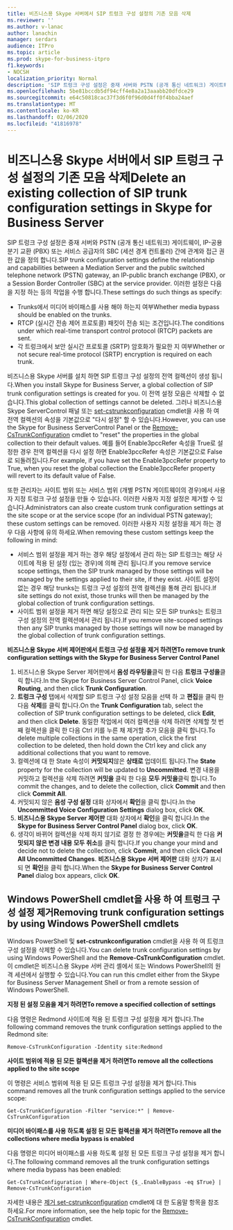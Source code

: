 ```yaml
---
title: 비즈니스용 Skype 서버에서 SIP 트렁크 구성 설정의 기존 모음 삭제
ms.reviewer: ''
ms.author: v-lanac
author: lanachin
manager: serdars
audience: ITPro
ms.topic: article
ms.prod: skype-for-business-itpro
f1.keywords:
- NOCSH
localization_priority: Normal
description: 'SIP 트렁크 구성 설정은 중재 서버와 PSTN (공개 통신 네트워크) 게이트웨이, IP-공용 분기 교환 (PBX) 또는 서비스 공급자의 SBC (세션 경계 컨트롤러) 간에 관계와 접근 권한 값을 정의 합니다. '
ms.openlocfilehash: 5be81bccdb5df94cff4e8a2a13aaabb20dfdce29
ms.sourcegitcommit: e64c50818cac37f3d6f0f96d0d4ff0f4bba24aef
ms.translationtype: MT
ms.contentlocale: ko-KR
ms.lasthandoff: 02/06/2020
ms.locfileid: "41816978"
---
```

# <a name="delete-an-existing-collection-of-sip-trunk-configuration-settings-in-skype-for-business-server"></a><span data-ttu-id="bc5f0-103">비즈니스용 Skype 서버에서 SIP 트렁크 구성 설정의 기존 모음 삭제</span><span class="sxs-lookup"><span data-stu-id="bc5f0-103">Delete an existing collection of SIP trunk configuration settings in Skype for Business Server</span></span>

<span data-ttu-id="bc5f0-104">SIP 트렁크 구성 설정은 중재 서버와 PSTN (공개 통신 네트워크) 게이트웨이, IP-공용 분기 교환 (PBX) 또는 서비스 공급자의 SBC (세션 경계 컨트롤러) 간에 관계와 접근 권한 값을 정의 합니다.</span><span class="sxs-lookup"><span data-stu-id="bc5f0-104">SIP trunk configuration settings define the relationship and capabilities between a Mediation Server and the public switched telephone network (PSTN) gateway, an IP-public branch exchange (PBX), or a Session Border Controller (SBC) at the service provider.</span></span> <span data-ttu-id="bc5f0-105">이러한 설정은 다음을 지정 하는 등의 작업을 수행 합니다.</span><span class="sxs-lookup"><span data-stu-id="bc5f0-105">These settings do such things as specify:</span></span>

- <span data-ttu-id="bc5f0-106">Trunks에서 미디어 바이패스를 사용 해야 하는지 여부</span><span class="sxs-lookup"><span data-stu-id="bc5f0-106">Whether media bypass should be enabled on the trunks.</span></span>
- <span data-ttu-id="bc5f0-107">RTCP (실시간 전송 제어 프로토콜) 패킷이 전송 되는 조건입니다.</span><span class="sxs-lookup"><span data-stu-id="bc5f0-107">The conditions under which real-time transport control protocol (RTCP) packets are sent.</span></span>
- <span data-ttu-id="bc5f0-108">각 트렁크에서 보안 실시간 프로토콜 (SRTP) 암호화가 필요한 지 여부</span><span class="sxs-lookup"><span data-stu-id="bc5f0-108">Whether or not secure real-time protocol (SRTP) encryption is required on each trunk.</span></span>

<span data-ttu-id="bc5f0-109">비즈니스용 Skype 서버를 설치 하면 SIP 트렁크 구성 설정의 전역 컬렉션이 생성 됩니다.</span><span class="sxs-lookup"><span data-stu-id="bc5f0-109">When you install Skype for Business Server, a global collection of SIP trunk configuration settings is created for you.</span></span> <span data-ttu-id="bc5f0-110">이 전역 설정 모음은 삭제할 수 없습니다.</span><span class="sxs-lookup"><span data-stu-id="bc5f0-110">This global collection of settings cannot be deleted.</span></span> <span data-ttu-id="bc5f0-111">그러나 비즈니스용 Skype ServerControl 패널 또는 [set-cstrunkconfiguration](https://docs.microsoft.com/en-us/powershell/module/skype/Remove-CsTrunkConfiguration) cmdlet을 사용 하 여 전역 컬렉션의 속성을 기본값으로 "다시 설정" 할 수 있습니다.</span><span class="sxs-lookup"><span data-stu-id="bc5f0-111">However, you can use the Skype for Business ServerControl Panel or the [Remove-CsTrunkConfiguration](https://docs.microsoft.com/en-us/powershell/module/skype/Remove-CsTrunkConfiguration) cmdlet to "reset" the properties in the global collection to their default values.</span></span> <span data-ttu-id="bc5f0-112">예를 들어 Enable3pccRefer 속성을 True로 설정한 경우 전역 컬렉션을 다시 설정 하면 Enable3pccRefer 속성은 기본값으로 False로 되돌려집니다.</span><span class="sxs-lookup"><span data-stu-id="bc5f0-112">For example, if you have set the Enable3pccRefer property to True, when you reset the global collection the Enable3pccRefer property will revert to its default value of False.</span></span>

<span data-ttu-id="bc5f0-113">또한 관리자는 사이트 범위 또는 서비스 범위 (개별 PSTN 게이트웨이의 경우)에서 사용자 지정 트렁크 구성 설정을 만들 수 있습니다. 이러한 사용자 지정 설정은 제거할 수 있습니다.</span><span class="sxs-lookup"><span data-stu-id="bc5f0-113">Administrators can also create custom trunk configuration settings at the site scope or at the service scope (for an individual PSTN gateway); these custom settings can be removed.</span></span> <span data-ttu-id="bc5f0-114">이러한 사용자 지정 설정을 제거 하는 경우 다음 사항에 유의 하세요.</span><span class="sxs-lookup"><span data-stu-id="bc5f0-114">When removing these custom settings keep the following in mind:</span></span>

- <span data-ttu-id="bc5f0-115">서비스 범위 설정을 제거 하는 경우 해당 설정에서 관리 하는 SIP 트렁크는 해당 사이트에 적용 된 설정 (있는 경우)에 의해 관리 됩니다.</span><span class="sxs-lookup"><span data-stu-id="bc5f0-115">If you remove service scope settings, then the SIP trunk managed by those settings will be managed by the settings applied to their site, if they exist.</span></span> <span data-ttu-id="bc5f0-116">사이트 설정이 없는 경우 해당 trunks는 트렁크 구성 설정의 전역 컬렉션을 통해 관리 됩니다.</span><span class="sxs-lookup"><span data-stu-id="bc5f0-116">If site settings do not exist, those trunks will then be managed by the global collection of trunk configuration settings.</span></span>
- <span data-ttu-id="bc5f0-117">사이트 범위 설정을 제거 하면 해당 설정으로 관리 되는 모든 SIP trunks는 트렁크 구성 설정의 전역 컬렉션에서 관리 됩니다.</span><span class="sxs-lookup"><span data-stu-id="bc5f0-117">If you remove site-scoped settings then any SIP trunks managed by those settings will now be managed by the global collection of trunk configuration settings.</span></span>

<span data-ttu-id="bc5f0-118">**비즈니스용 Skype 서버 제어판에서 트렁크 구성 설정을 제거 하려면**</span><span class="sxs-lookup"><span data-stu-id="bc5f0-118">**To remove trunk configuration settings with the Skype for Business Server Control Panel**</span></span> 

1. <span data-ttu-id="bc5f0-119">비즈니스용 Skype Server 제어판에서 **음성 라우팅을**클릭 한 다음 **트렁크 구성을**클릭 합니다.</span><span class="sxs-lookup"><span data-stu-id="bc5f0-119">In the Skype for Business Server Control Panel, click **Voice Routing**, and then click **Trunk Configuration**.</span></span>
2. <span data-ttu-id="bc5f0-120">**트렁크 구성** 탭에서 삭제할 SIP 트렁크 구성 설정 모음을 선택 하 고 **편집**을 클릭 한 다음 **삭제**를 클릭 합니다.</span><span class="sxs-lookup"><span data-stu-id="bc5f0-120">On the **Trunk Configuration** tab, select the collection of SIP trunk configuration settings to be deleted, click **Edit**, and then click **Delete**.</span></span> <span data-ttu-id="bc5f0-121">동일한 작업에서 여러 컬렉션을 삭제 하려면 삭제할 첫 번째 컬렉션을 클릭 한 다음 Ctrl 키를 누른 채 제거할 추가 모음을 클릭 합니다.</span><span class="sxs-lookup"><span data-stu-id="bc5f0-121">To delete multiple collections in the same operation, click the first collection to be deleted, then hold down the Ctrl key and click any additional collections that you want to remove.</span></span>
3. <span data-ttu-id="bc5f0-122">컬렉션에 대 한 State 속성이 **커밋되지**않은 **상태로** 업데이트 됩니다.</span><span class="sxs-lookup"><span data-stu-id="bc5f0-122">The **State** property for the collection will be updated to **Uncommitted**.</span></span> <span data-ttu-id="bc5f0-123">변경 내용을 커밋하고 컬렉션을 삭제 하려면 **커밋을** 클릭 한 다음 **모두 커밋을**클릭 합니다.</span><span class="sxs-lookup"><span data-stu-id="bc5f0-123">To commit the changes, and to delete the collection, click **Commit** and then click **Commit All**.</span></span>
4. <span data-ttu-id="bc5f0-124">커밋되지 않은 **음성 구성 설정** 대화 상자에서 **확인**을 클릭 합니다.</span><span class="sxs-lookup"><span data-stu-id="bc5f0-124">In the **Uncommitted Voice Configuration Settings** dialog box, click **OK**.</span></span>
5. <span data-ttu-id="bc5f0-125">**비즈니스용 Skype Server 제어판** 대화 상자에서 **확인**을 클릭 합니다.</span><span class="sxs-lookup"><span data-stu-id="bc5f0-125">In the **Skype for Business Server Control Panel** dialog box, click **OK**.</span></span>
6. <span data-ttu-id="bc5f0-126">생각이 바뀌어 컬렉션을 삭제 하지 않기로 결정 한 경우에는 **커밋을**클릭 한 다음 **커밋되지 않은 변경 내용 모두 취소**를 클릭 합니다.</span><span class="sxs-lookup"><span data-stu-id="bc5f0-126">If you change your mind and decide not to delete the collection, click **Commit**, and then click **Cancel All Uncommitted Changes**.</span></span> <span data-ttu-id="bc5f0-127">**비즈니스용 Skype 서버 제어판** 대화 상자가 표시 되 면 **확인**을 클릭 합니다.</span><span class="sxs-lookup"><span data-stu-id="bc5f0-127">When the **Skype for Business Server Control Panel** dialog box appears, click **OK**.</span></span>

## <a name="removing-trunk-configuration-settings-by-using-windows-powershell-cmdlets"></a><span data-ttu-id="bc5f0-128">Windows PowerShell cmdlet을 사용 하 여 트렁크 구성 설정 제거</span><span class="sxs-lookup"><span data-stu-id="bc5f0-128">Removing trunk configuration settings by using Windows PowerShell cmdlets</span></span>


<span data-ttu-id="bc5f0-129">Windows PowerShell 및 **set-cstrunkconfiguration** cmdlet을 사용 하 여 트렁크 구성 설정을 삭제할 수 있습니다.</span><span class="sxs-lookup"><span data-stu-id="bc5f0-129">You can delete trunk configuration settings by using Windows PowerShell and the **Remove-CsTrunkConfiguration** cmdlet.</span></span> <span data-ttu-id="bc5f0-130">이 cmdlet은 비즈니스용 Skype 서버 관리 셸에서 또는 Windows PowerShell의 원격 세션에서 실행할 수 있습니다.</span><span class="sxs-lookup"><span data-stu-id="bc5f0-130">You can run this cmdlet either from the Skype for Business Server Management Shell or from a remote session of Windows PowerShell.</span></span> 

<span data-ttu-id="bc5f0-131">**지정 된 설정 모음을 제거 하려면**</span><span class="sxs-lookup"><span data-stu-id="bc5f0-131">**To remove a specified collection of settings**</span></span>

<span data-ttu-id="bc5f0-132">다음 명령은 Redmond 사이트에 적용 된 트렁크 구성 설정을 제거 합니다.</span><span class="sxs-lookup"><span data-stu-id="bc5f0-132">The following command removes the trunk configuration settings applied to the Redmond site:</span></span>

`Remove-CsTrunkConfiguration -Identity site:Redmond`

<span data-ttu-id="bc5f0-133">**사이트 범위에 적용 된 모든 컬렉션을 제거 하려면**</span><span class="sxs-lookup"><span data-stu-id="bc5f0-133">**To remove all the collections applied to the site scope**</span></span>

<span data-ttu-id="bc5f0-134">이 명령은 서비스 범위에 적용 된 모든 트렁크 구성 설정을 제거 합니다.</span><span class="sxs-lookup"><span data-stu-id="bc5f0-134">This command removes all the trunk configuration settings applied to the service scope:</span></span>

`Get-CsTrunkConfiguration -Filter "service:*" | Remove-CsTrunkConfiguration`

<span data-ttu-id="bc5f0-135">**미디어 바이패스를 사용 하도록 설정 된 모든 컬렉션을 제거 하려면**</span><span class="sxs-lookup"><span data-stu-id="bc5f0-135">**To remove all the collections where media bypass is enabled**</span></span>

<span data-ttu-id="bc5f0-136">다음 명령은 미디어 바이패스를 사용 하도록 설정 된 모든 트렁크 구성 설정을 제거 합니다.</span><span class="sxs-lookup"><span data-stu-id="bc5f0-136">The following command removes all the trunk configuration settings where media bypass has been enabled:</span></span>

`Get-CsTrunkConfiguration | Where-Object {$_.EnableBypass -eq $True} | Remove-CsTrunkConfiguration`

<span data-ttu-id="bc5f0-137">자세한 내용은 [제거 set-cstrunkconfiguration](https://docs.microsoft.com/en-us/powershell/module/skype/Remove-CsTrunkConfiguration) cmdlet에 대 한 도움말 항목을 참조 하세요.</span><span class="sxs-lookup"><span data-stu-id="bc5f0-137">For more information, see the help topic for the [Remove-CsTrunkConfiguration](https://docs.microsoft.com/en-us/powershell/module/skype/Remove-CsTrunkConfiguration) cmdlet.</span></span>
